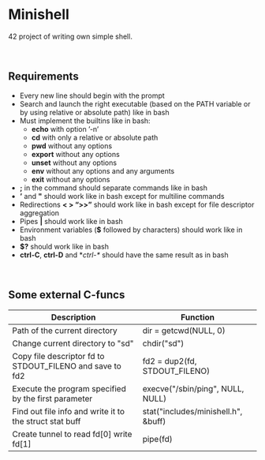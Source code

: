 # Minishell
42 project of writing own simple shell. 

</br>

## Requirements
* Every new line should begin with the prompt
* Search and launch the right executable (based on the PATH variable or by using relative or absolute path) like in bash
* Must implement the builtins like in bash:
	* **echo** with option ’-n’
	* **cd** with only a relative or absolute path
	* **pwd** without any options
	* **export** without any options
	* **unset** without any options
	* **env** without any options and any arguments
	* **exit** without any options
* **;** in the command should separate commands like in bash
* **’** and **"** should work like in bash except for multiline commands
* Redirections **< > “>>”** should work like in bash except for file descriptor aggregation
* Pipes **|** should work like in bash
* Environment variables (**$** followed by characters) should work like in bash
* **$?** should work like in bash
* **ctrl-C**, **ctrl-D** and **ctrl-\** should have the same result as in bash

</br>

## Some external C-funcs

| Description | Function |
| --- | --- |
| Path of the current directory | dir = getcwd(NULL, 0) |
| Change current directory to "sd" | chdir("sd") |
| Copy file descriptor fd to STDOUT_FILENO and save to fd2 | fd2 = dup2(fd, STDOUT_FILENO) |
| Execute the program specified by the first parameter | execve("/sbin/ping", NULL, NULL) |
| Find out file info and write it to the struct stat buff | stat("includes/minishell.h", &buff) |
| Create tunnel to read fd[0] write fd[1] | pipe(fd) |
